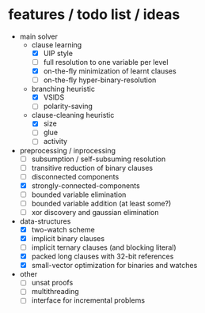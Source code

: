 # features / todo list / ideas
* main solver
  * clause learning
    - [X] UIP style
    - [ ] full resolution to one variable per level
    - [X] on-the-fly minimization of learnt clauses
    - [ ] on-the-fly hyper-binary-resolution
  * branching heuristic
    - [X] VSIDS
    - [ ] polarity-saving
  * clause-cleaning heuristic
    - [X] size
    - [ ] glue
    - [ ] activity
* preprocessing / inprocessing
  - [ ] subsumption / self-subsuming resolution
  - [ ] transitive reduction of binary clauses
  - [ ] disconnected components
  - [x] strongly-connected-components
  - [ ] bounded variable elimination
  - [ ] bounded variable addition (at least some?)
  - [ ] xor discovery and gaussian elimination
* data-structures
  - [x] two-watch scheme
  - [x] implicit binary clauses
  - [ ] implicit ternary clauses (and blocking literal)
  - [x] packed long clauses with 32-bit references
  - [x] small-vector optimization for binaries and watches
* other
  - [ ] unsat proofs
  - [ ] multithreading
  - [ ] interface for incremental problems
